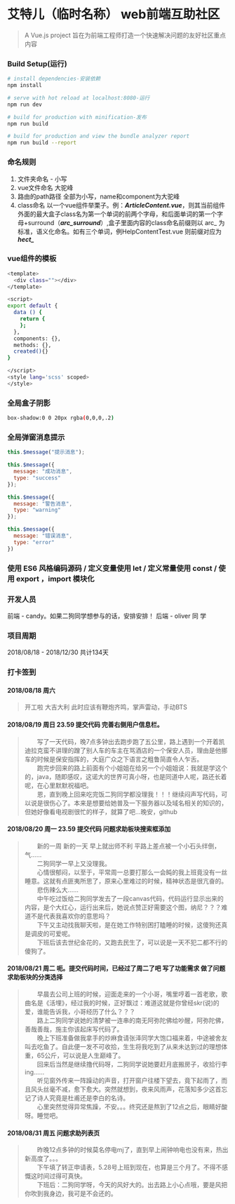 # 艾特儿（临时名称） web前端互助社区

> A Vue.js project 旨在为前端工程师打造一个快速解决问题的友好社区重点内容

### Build Setup(运行)

``` bash
# install dependencies-安装依赖
npm install

# serve with hot reload at localhost:8080-运行
npm run dev

# build for production with minification-发布
npm run build

# build for production and view the bundle analyzer report
npm run build --report
```
### 命名规则

 1. 文件夹命名  - 小写
 2. vue文件命名  大驼峰
 3. 路由的path路径  全部为小写，name和component为大驼峰
 4. class命名 以一个vue组件举栗子。例：***ArticleContent.vue***，则其当前组件外面的最大盒子class名为第一个单词的前两个字母，和后面单词的第一个字母+surround（***arc_surround***）,盒子里面内容的class命名前缀则以
    arc_ 为标准，语义化命名。如有三个单词，例HelpContentTest.vue  则前缀对应为 ***hect_***

### vue组件的模板 
``` bash
<template>
  <div class=""></div>
</template>

<script>
export default {
  data () {
    return {
    };
  },
  components: {},
  methods: {},
  created(){}
}

</script>
<style lang='scss' scoped>
</style>
```

### 全局盒子阴影
``` bash
box-shadow:0 0 20px rgba(0,0,0,.2)
```

### 全局弹窗消息提示 


```javascript
this.$message("提示消息");

this.$message({
  message: "成功消息",
  type: "success"
});

this.$message({
  message: "警告消息",
  type: "warning"
});

this.$message({
  message: "错误消息",
  type: "error"
})
```
### 使用 ES6 风格编码源码 / 定义变量使用 let / 定义常量使用 const / 使用 export ，import 模块化







### 开发人员
前端 - candy。如果二狗同学想参与的话，安排安排！
后端 - oliver 同 学
### 项目周期
2018/08/18 - 2018/12/30     共计134天






### 打卡签到
#### 2018/08/18   周六  
> 开工啦  大吉大利 此时应该有鞭炮齐鸣，掌声雷动，手动BTS


#### 2018/08/19   周日   23.59  提交代码  完善右侧用户信息栏。
> &ensp;&ensp;&ensp;&ensp;写了一天代码，晚7点多钟出去跑步跑了五公里，路上遇到一个开着凯迪拉克蛮不讲理的蹭了别人车的车主在骂酒店的一个保安人员，理由是他挪车的时候是保安指挥的，大庭广众之下语言之粗鲁简直令人乍舌。</br>
&ensp;&ensp;&ensp;&ensp;跑完步回来的路上前面有个小姐姐在给另一个小姐姐说：我就是学这个的，java，随即感叹，这诺大的世界可真小呀，也是同道中人呢，路还长着呢，在心里默默祝福吧。</br>
&ensp;&ensp;&ensp;&ensp;恩，直到晚上回来吃完饭二狗同学都没理我！！！继续闷声写代码，可以说是很伤心了。本来是想要给她普及一下服务器以及域名相关的知识的，但她好像看电视剧很忙的样子，就算了吧...晚安，github


#### 2018/08/20   周一   23.59  提交代码  问题求助板块搜索框添加
> &ensp;&ensp;&ensp;&ensp;新的一周  新的一天  早上就出师不利  平路上差点被一个小石头绊倒，气......</br>
&ensp;&ensp;&ensp;&ensp;二狗同学一早上又没理我。</br>
&ensp;&ensp;&ensp;&ensp;心情很郁闷，以至于，平常周一总要打那么一会盹的我上班竟没有一丝睡意。这就有点匪夷所思了，原来心里难过的时候，精神状态是很亢奋的。</br>
&ensp;&ensp;&ensp;&ensp;悲伤辣么大……</br>
&ensp;&ensp;&ensp;&ensp;中午吃过饭给二狗同学发去了一段canvas代码，代码运行显示出来的内容，是个大红心，运行出来后，她说点赞正好需要这个图，纳尼？？？难道不是代表我喜欢你的意思吗？</br>
&ensp;&ensp;&ensp;&ensp;下午又主动找我聊天啦，是在她工作特别困打瞌睡的时候，这傻狗还真是调皮的可爱呢。</br>
&ensp;&ensp;&ensp;&ensp;下班后该去世纪金花的，又跑去民生了，可以说是一天不犯二都不行的傻狗了。</br>

#### 2018/08/21  周二  呃。提交代码时间，已经过了周二了吧   写了功能需求  做了问题求助板块的分类选择
> &ensp;&ensp;&ensp;&ensp;早晨去公司上班的时候，迎面走来的一个小哥，嘴里哼着一首老歌，歌曲名是《活埋》，经过我的时候，正好飘过：难道这就是你曾经skr(说)的爱，谁能告诉我，小哥经历了什么？？？</br>
&ensp;&ensp;&ensp;&ensp;路上二狗同学说她的清梦被一连串的南无阿弥陀佛给吵醒，阿弥陀佛，善哉善哉，施主你该起床写代码了。</br>
&ensp;&ensp;&ensp;&ensp;晚上下班准备做我拿手的炒麻食请张泽同学大饱口福来着，中途被舍友叫去吃鱼了。自此便一发不可收拾，生生将我吃到了从来未达到过的理想体重，65公斤，可以说是人生巅峰了。</br>
&ensp;&ensp;&ensp;&ensp;回来后当然是继续撸代码呀，二狗同学说她要赶月底搬房子，收拾行李ing......</br>
&ensp;&ensp;&ensp;&ensp;听见窗外传来一阵躁动的声音，打开窗户往楼下望去，竟下起雨了，而且风头丝毫不减，愈下愈大。突然就想到，夜来风雨声，花落知多少这首忘记了诗人究竟是杜甫还是李白的名诗。</br>
&ensp;&ensp;&ensp;&ensp;心里突然觉得异常焦躁，不安。。。终究还是熬到了12点之后，眼睛好酸呀。睡觉吧。</br>

#### 2018/08/31 周五   问题求助列表页
> &ensp;&ensp;&ensp;&ensp;昨晚12点多钟的时候莫名停电mj了，直到早上闹钟响电也没有来，热出新高度了。。。</br>
&ensp;&ensp;&ensp;&ensp;下午填了转正申请表，5.28号上班到现在，也算是三个月了。不得不感慨这时间过得可真快。 </br>
&ensp;&ensp;&ensp;&ensp;下班后：二狗同学呀，今天的风好大的。出去路上小心点哦，要是风把你吹到我身边，我可是不会还的。
